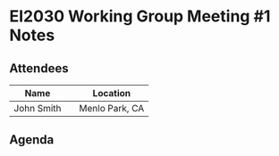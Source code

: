 # EI2030 Working Group Meeting #1 Notes

## Attendees

Name          |               | Location
------------- | ------------- | -------------
John Smith    |               | Menlo Park, CA

## Agenda
